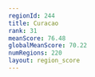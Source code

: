 ```yaml
---
regionId: 244
title: Curacao
rank: 31
meanScore: 76.48
globalMeanScore: 70.22
numRegions: 220
layout: region_score
---
```

